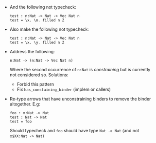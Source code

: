 
- And the following not typecheck:
    ```
    test : n:Nat -> Nat -> Vec Nat n
    test = \x. \n. filled n Z
    ```

- Also make the following not typecheck:
    ```
    test : n:Nat -> Nat -> Vec Nat n
    test = \x. \y. filled n Z
    ```

- Address the following:
    ```
    n:Nat -> (n:Nat -> Vec Nat n)
    ```
    Where the second occurrence of `n:Nat` is _constraining_ but
    is currently not considered so. Solutions:
    - Forbid this pattern
    - Fix `has_constaining_binder` (implem or callers)

- Re-type arrows that have unconstraining binders to remove the
  binder altogether. E.g:
  ```
  foo : x:Nat -> Nat
  test : Nat -> Nat
  test = foo
  ```
  Should typecheck and `foo` should have type `Nat -> Nat`
  (and not `x$XX:Nat -> Nat`)